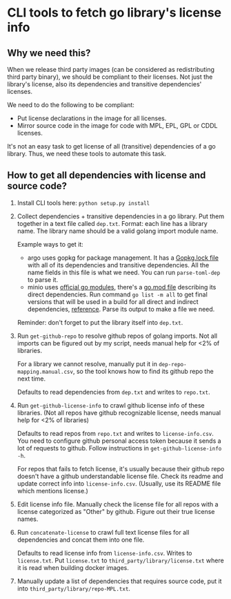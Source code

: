 # CLI tools to fetch go library's license info

## Why we need this?

When we release third party images (can be considered as redistributing third
party binary), we should be compliant to their licenses. Not just the library's
license, also its dependencies and transitive dependencies' licenses.

We need to do the following to be compliant:
* Put license declarations in the image for all licenses.
* Mirror source code in the image for code with MPL, EPL, GPL or CDDL licenses.

It's not an easy task to get license of all (transitive) dependencies of a go
library. Thus, we need these tools to automate this task.

## How to get all dependencies with license and source code?

1. Install CLI tools here: `python setup.py install`
1. Collect dependencies + transitive dependencies in a go library. Put them together in a text file called `dep.txt`. Format: each line has a library name. The library name should be a valid golang import module name.

    Example ways to get it:
    * argo uses gopkg for package management. It has a [Gopkg.lock file](https://github.com/argoproj/argo/blob/master/Gopkg.lock)
    with all of its dependencies and transitive dependencies. All the name fields in this file is what we need. You can run `parse-toml-dep` to parse it.
    * minio uses [official go modules](https://blog.golang.org/using-go-modules), there's a [go.mod file](https://github.com/minio/minio/blob/master/go.mod) describing its direct dependencies. Run command `go list -m all` to get final versions that will be used in a build for all direct and indirect dependencies, [reference](https://github.com/golang/go/wiki/Modules#daily-workflow). Parse its output to make a file we need.

    Reminder: don't forget to put the library itself into `dep.txt`.
1. Run `get-github-repo` to resolve github repos of golang imports. Not all
imports can be figured out by my script, needs manual help for <2% of libraries.

    For a library we cannot resolve, manually put it in `dep-repo-mapping.manual.csv`, so the tool knows how to find its github repo the next time.

    Defaults to read dependencies from `dep.txt` and writes to `repo.txt`.
1. Run `get-github-license-info` to crawl github license info of these libraries. (Not all repos have github recognizable license, needs manual help for <2% of libraries)

    Defaults to read repos from `repo.txt` and writes to `license-info.csv`. You
    need to configure github personal access token because it sends a lot of
    requests to github. Follow instructions in `get-github-license-info -h`.

    For repos that fails to fetch license, it's usually because their github repo
    doesn't have a github understandable license file. Check its readme and
    update correct info into `license-info.csv`. (Usually, use its README file which mentions license.)
1. Edit license info file. Manually check the license file for all repos with a license categorized as "Other" by github. Figure out their true license names.
1. Run `concatenate-license` to crawl full text license files for all dependencies and concat them into one file.

    Defaults to read license info from `license-info.csv`. Writes to `license.txt`.
    Put `license.txt` to `third_party/library/license.txt` where it is read when building docker images.
1. Manually update a list of dependencies that requires source code, put it into `third_party/library/repo-MPL.txt`.
